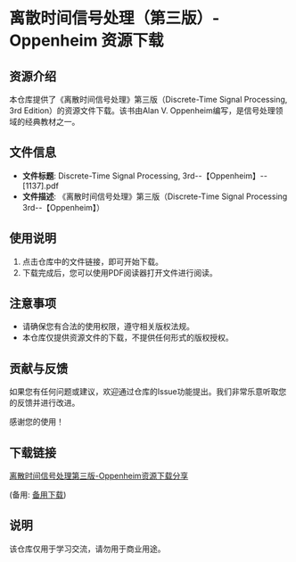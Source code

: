 # 离散时间信号处理（第三版）- Oppenheim 资源下载

## 资源介绍

本仓库提供了《离散时间信号处理》第三版（Discrete-Time Signal Processing, 3rd Edition）的资源文件下载。该书由Alan V. Oppenheim编写，是信号处理领域的经典教材之一。

## 文件信息

- **文件标题**: Discrete-Time Signal Processing, 3rd--【Oppenheim】--[1137].pdf
- **文件描述**: 《离散时间信号处理》第三版（Discrete-Time Signal Processing 3rd--【Oppenheim】）

## 使用说明

1. 点击仓库中的文件链接，即可开始下载。
2. 下载完成后，您可以使用PDF阅读器打开文件进行阅读。

## 注意事项

- 请确保您有合法的使用权限，遵守相关版权法规。
- 本仓库仅提供资源文件的下载，不提供任何形式的版权授权。

## 贡献与反馈

如果您有任何问题或建议，欢迎通过仓库的Issue功能提出。我们非常乐意听取您的反馈并进行改进。

感谢您的使用！

## 下载链接
[离散时间信号处理第三版-Oppenheim资源下载分享](https://pan.quark.cn/s/dc65df8d530b) 

(备用: [备用下载](https://pan.baidu.com/s/11ZjWee2U9rmg9LmJWbm_Kw?pwd=1234))

## 说明

该仓库仅用于学习交流，请勿用于商业用途。
